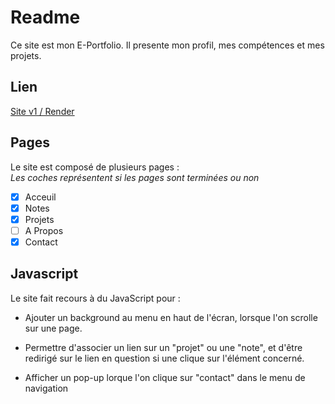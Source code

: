 # Readme

Ce site est mon E-Portfolio.
Il presente mon profil, mes compétences et mes projets.

## Lien

[Site v1 / Render](https://diegopenicaudbernal-website.onrender.com/)

## Pages

Le site est composé de plusieurs pages :  
*Les coches représentent si les pages sont terminées ou non*

- [x] Acceuil
- [x] Notes
- [x] Projets
- [ ] A Propos
- [x] Contact

## Javascript

Le site fait recours à du JavaScript pour :

- Ajouter un background au menu en haut de l'écran, lorsque l'on scrolle sur une page.

- Permettre d'associer un lien sur un "projet" ou une "note", et d'être redirigé sur le lien en question si une clique sur l'élément concerné.

- Afficher un pop-up lorque l'on clique sur "contact" dans le menu de navigation